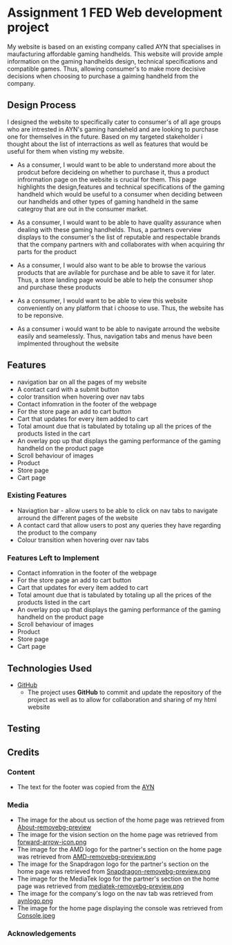 # Assignment 1 FED Web development project

My website is based on an existing company called AYN that specialises in maufacturing affordable gaming handhelds. This website will provide ample information on the gaming handhelds design, 
technical specifications and compatible games. Thus, allowing consumer's to make more decisive decisions when choosing to purchase a gaiming handheld from the company.
 
## Design Process
 
I designed the website to specifically cater to consumer's of all age groups who are intrested in AYN's gaming handeheld and are looking to purchase one for themselves in the future.
Based on my targeted stakeholder i thought about the list of interractions as well as features that would be useful for them when visting my website.

- As a consumer, I would want to be able to understand more about the prodcut before decideing on whether to purchase it, thus a product infrormation page on the website
is crucial for them. This page highlights the design,features and technical specifications of the gaming handheld which would be useful to a consumer when deciding between our
handhelds and other types of gaming handheld in the same categroy that are out in the consumer market.

- As a consumer, I would want to be able to have quality assurance when dealing with these gaming handhelds. Thus, a partners overview displays to the consumer's the list of reputable and respectable brands that the company partners with and collaborates with when acquiring thr parts for the product

- As a consumer, I would also want to be able to browse the various products that are avilable for purchase and be able to save it for later. Thus, a store landing
page would be able to help the consumer shop and purchase these products

- As a consumer, I would want to be able to view this website conveniently on any platform that i choose to use. Thus, the website has to be reponsive.

- As a consumer i would want to be able to navigate arround the website easily and seamelessly. Thus, navigation tabs and menus have been implmented throughout
the website


## Features

- navigation bar on all the pages of my website
- A contact card with a submit button
- color transition when hovering over nav tabs
- Contact infomration in the footer of the webpage
- For the store page an add to cart button
- Cart that updates for every item added to cart
- Total amount due that is tabulated by totaling up all the prices of the products listed in the cart
- An overlay pop up that displays the gaming performance of the gaming handheld on the product page
- Scroll behaviour of images
- Product
- Store page
- Cart page
 
### Existing Features
- Naviagtion bar - allow users to be able to click on nav tabs to navigate arround the different pages of the website
- A contact card that allow users to post any queries they have regarding the product to the company 
- Colour transition when hovering over nav tabs


### Features Left to Implement
- Contact infomration in the footer of the webpage
- For the store page an add to cart button
- Cart that updates for every item added to cart
- Total amount due that is tabulated by totaling up all the prices of the products listed in the cart
- An overlay pop up that displays the gaming performance of the gaming handheld on the product page
- Scroll behaviour of images
- Product
- Store page
- Cart page

## Technologies Used


- [GitHub](https://github.com/Isa-AcTiEw/FED_S10257760_Isaac-Tiew-Xun-Yong_Assg01-)
    - The project uses **GitHub** to commit and update the repository of the project as well as to allow for collaboration and sharing of my html website


## Testing


## Credits

### Content
- The text for the footer was copied from the [AYN](https://www.ayntec.com/)

### Media
- The image for the about us section of the home page was retrieved from [About-removebg-preview](https://www.cleanpng.com/png-computer-icons-icon-design-about-us-958249/preview.html)
- The image for the vision section on the home page was retrieved from [forward-arrow-icon.png](https://uxwing.com/forward-arrow-icon/)
- The image for the AMD logo for the partner's section on the home page was retrieved from [AMD-removebg-preview.png](https://w7.pngwing.com/pngs/125/529/png-transparent-advanced-micro-devices-inc-v-intel-corp-central-processing-unit-openacc-intel-angle-text-triangle.png)
- The image for the Snapdragon logo for the partner's section on the home page was retrieved from [Snapdragon-removebg-preview.png](https://seeklogo.com/images/S/snapdragon-logo-374EF45C05-seeklogo.com.png)
- The image for the MediaTek logo for the partner's section on the home page was retrieved from [mediatek-removebg-preview.png](https://www.liblogo.com/img-logo/me5680m87c-mediatek-logo-mediatek-logo-download-vector.png)
- The image for the company's logo on the nav tab was retrieved from [aynlogo.png](https://www.ayntec.com/)
- The image for the home page displaying the console was retrieved from [Console.jpeg](https://www.ayntec.com/)
  
### Acknowledgements


